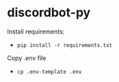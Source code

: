 # discordbot-py
Install requirements:
- `pip install -r requirements.txt`

Copy .env file
- `cp .env-template .env`

